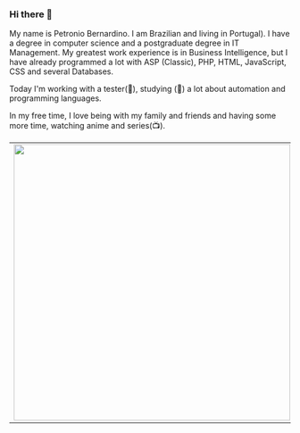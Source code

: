 ### Hi there 👋

My name is Petronio Bernardino. I am Brazilian and living in Portugal). I have a degree in computer science and a postgraduate degree in IT Management. My greatest work experience is in Business Intelligence, but I have already programmed a lot with ASP (Classic), PHP, HTML, JavaScript, CSS and several Databases.

Today I'm working with a tester(🔭), studying (🌱) a lot about automation and programming languages.

In my free time, I love being with my family and friends and having some more time, watching anime and series(📺).

<center>
<table border="0" bordercolor="#000000">
  <tr>
      <td border="0"><img width="495px" bordercolor="#FFFFFF" align="left" src="https://github-readme-stats.vercel.app/api/top-langs/?username=petroniobernardino&hide=html&layout=compact" /></td>
      <td border="0"><img width="495px" bordercolor="#FFFFFF" align="left" src="https://github-readme-stats.vercel.app/api?username=petroniobernardino&theme=default" /></td>
  </tr>   
</table>
</center>
